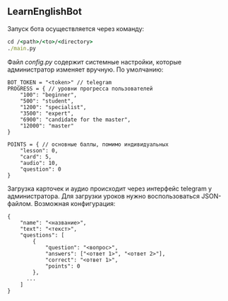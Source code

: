 ## LearnEnglishBot

Запуск бота осуществляется через команду:
```cmd
сd /<path>/<to>/<directory>
./main.py
```

Файл *config.py* содержит системные настройки, которые администратор изменяет вручную.
По умолчанию:

```angular2html
BOT_TOKEN = "<token>" // telegram
PROGRESS = { // уровни прогресса пользователей
    "100": "beginner",
    "500": "student",
    "1200": "specialist",
    "3500": "expert",
    "6900": "candidate for the master",
    "12000": "master"
}

POINTS = { // основные баллы, помимо индивидуальных
    "lesson": 0,
    "card": 5,
    "audio": 10,
    "question": 0
}
```

Загрузка карточек и аудио происходит через интерфейс telegram у администратора. Для загрузки уроков нужно воспользоваться JSON-файлом.
Возможная конфигурация:

```angular2html
{
    "name": "<название>",
    "text": "<текст>",
    "questions": [
        {
            "question": "<вопрос>",
            "answers": ["<ответ 1>", "<ответ 2>"],
            "correct": "<ответ 1>",
            "points": 0
        },
      ...
    ]
}
```
